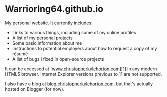 WarriorIng64.github.io
======================

My personal website. It currently includes:

- Links to various things, including some of my online profiles
- A list of my personal projects
- Some basic information about me
- Instructions to potential employers about how to request a copy of my résumé
- A list of bugs I fixed in open-source projects

It can be accessed at [www.christopherkylehorton.com][1] in any modern HTML5 browser. Internet Explorer versions previous to 11 are not supported.

I also have a blog at [blog.christopherkylehorton.com][2], but that's actually hosted on Blogger (for now).

[1]: http://www.christopherkylehorton.com
[2]: http://blog.christopherkylehorton.com
